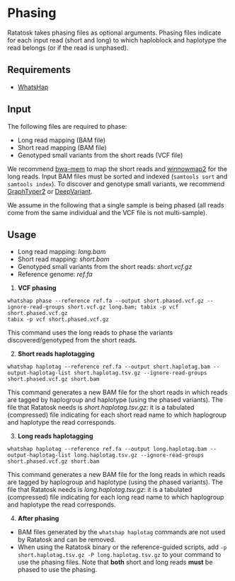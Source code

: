 # Phasing

Ratatosk takes phasing files as optional arguments. Phasing files indicate for each input read (short and long) to which haploblock and haplotype the read belongs (or if the read is unphased).

## Requirements

* [WhatsHap](https://whatshap.readthedocs.io/en/latest/)

## Input

The following files are required to phase:

* Long read mapping (BAM file)
* Short read mapping (BAM file)
* Genotyped small variants from the short reads (VCF file)

We recommend [bwa-mem](https://github.com/lh3/bwa) to map the short reads and [winnowmap2](https://github.com/marbl/Winnowmap) for the long reads. Input BAM files must be sorted and indexed (`samtools sort` and `samtools index`). To discover and genotype small variants, we recommend [GraphTyper2](https://github.com/DecodeGenetics/graphtyper) or [DeepVariant](https://github.com/google/deepvariant).

We assume in the following that a single sample is being phased (all reads come from the same individual and the VCF file is not multi-sample).

## Usage

* Long read mapping: *long.bam*
* Short read mapping: *short.bam*
* Genotyped small variants from the short reads: *short.vcf.gz*
* Reference genome: *ref.fa*

1. **VCF phasing**
```
whatshap phase --reference ref.fa --output short.phased.vcf.gz --ignore-read-groups short.vcf.gz long.bam; tabix -p vcf short.phased.vcf.gz
tabix -p vcf short.phased.vcf.gz
```
This command uses the long reads to phase the variants discovered/genotyped from the short reads.

2. **Short reads haplotagging**
```
whatshap haplotag --reference ref.fa --output short.haplotag.bam --output-haplotag-list short.haplotag.tsv.gz --ignore-read-groups short.phased.vcf.gz short.bam
```
This command generates a new BAM file for the short reads in which reads are tagged by haplogroup and haplotype (using the phased variants). The file that Ratatosk needs is *short.haplotag.tsv.gz*: it is a tabulated (compressed) file indicating for each short read name to which haplogroup and haplotype the read corresponds.

3. **Long reads haplotagging**
```
whatshap haplotag --reference ref.fa --output long.haplotag.bam --output-haplotag-list long.haplotag.tsv.gz --ignore-read-groups short.phased.vcf.gz short.bam
```
This command generates a new BAM file for the long reads in which reads are tagged by haplogroup and haplotype (using the phased variants). The file that Ratatosk needs is *long.haplotag.tsv.gz*: it is a tabulated (compressed) file indicating for each long read name to which haplogroup and haplotype the read corresponds.

4. **After phasing**

* BAM files generated by the `whatshap haplotag` commands are not used by Ratatosk and can be removed.
* When using the Ratatosk binary or the reference-guided scripts, add `-p short.haplotag.tsv.gz -P long.haplotag.tsv.gz` to your command to use the phasing files. Note that **both** short and long reads **must** be phased to use the phasing.

